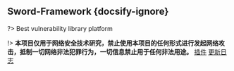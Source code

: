 ## Sword-Framework {docsify-ignore}

?> Best vulnerability library platform



!>  **本项目仅用于网络安全技术研究，禁止使用本项目的任何形式进行发起网络攻击，抵制一切网络非法犯罪行为，一切信息禁止用于任何非法用途。**
[插件](https://docsify.js.org/#/zh-cn/quickstart)
[更新日志](CHANGELOG.md ':include')


